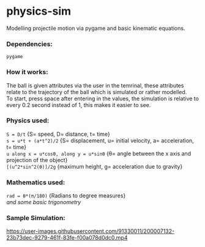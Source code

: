 # physics-sim
Modelling projectile motion via pygame and basic kinematic equations.

### Dependencies: 
``pygame``

### How it works:
The ball is given attributes via the user in the temrinal, these attributes relate to the trajectory of the ball which is simulated or rather modelled.  
To start, press space after entering in the values, the simulation is relative to every 0.2 second instead of 1, this makes it easier to see. 

### Physics used:
``S = D/t`` {S= speed, D= distance, t= time}  
``s = u*t + (a*t^2)/2`` {S= displacement, u= initial velocity, a= acceleration, t= time}  
``u along x = u*cosθ, along y = u*sinθ`` {θ= angle between the x axis and projection of the object}  
``[(u^2*sin^2(θ)]/2g`` {maximum height, g= acceleration due to gravity}

### Mathematics used: 
``rad = θ*(π/180)`` {Radians to degree measures}   
*and some basic trigonometry*

### Sample Simulation:
https://user-images.githubusercontent.com/91330011/200007132-23b73dec-9279-461f-83fe-f00a078d0dc0.mp4


